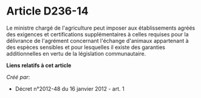 # Article D236-14

Le ministre chargé de l'agriculture peut imposer aux établissements agréés des exigences et certifications supplémentaires à
celles requises pour la délivrance de l'agrément concernant l'échange d'animaux appartenant à des espèces sensibles et pour
lesquelles il existe des garanties additionnelles en vertu de la législation communautaire.

**Liens relatifs à cet article**

_Créé par_:

  - Décret n°2012-48 du 16 janvier 2012 - art. 1
